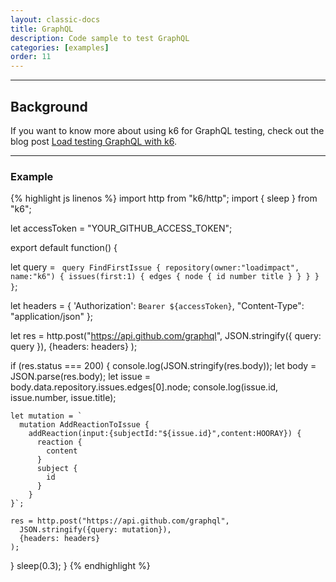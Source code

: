 ```yaml
---
layout: classic-docs
title: GraphQL
description: Code sample to test GraphQL
categories: [examples]
order: 11
---
```


***

<h2>Background</h2>

If you want to know more about using k6 for GraphQL testing, check out the blog post <a href="https://blog.loadimpact.com/load-testing-graphql-with-k6" target="_blank">Load testing GraphQL with k6</a>.

***


### Example

{% highlight js linenos %}
import http from "k6/http";
import { sleep } from "k6";

let accessToken = "YOUR_GITHUB_ACCESS_TOKEN";

export default function() {

  let query = `
    query FindFirstIssue {
      repository(owner:"loadimpact", name:"k6") {
        issues(first:1) {
          edges {
            node {
              id
              number
              title
            }
          }
        }
      }
    }`;

  let headers = {
    'Authorization': `Bearer ${accessToken}`,
    "Content-Type": "application/json"
  };

  let res = http.post("https://api.github.com/graphql",
    JSON.stringify({ query: query }),
    {headers: headers}
  );

  if (res.status === 200) {
    console.log(JSON.stringify(res.body));
    let body = JSON.parse(res.body);
    let issue = body.data.repository.issues.edges[0].node;
    console.log(issue.id, issue.number, issue.title);

    let mutation = `
      mutation AddReactionToIssue {
        addReaction(input:{subjectId:"${issue.id}",content:HOORAY}) {
          reaction {
            content
          }
          subject {
            id
          }
        }
    }`;

    res = http.post("https://api.github.com/graphql",
      JSON.stringify({query: mutation}),
      {headers: headers}
    );
  }
  sleep(0.3);
}
{% endhighlight %}
